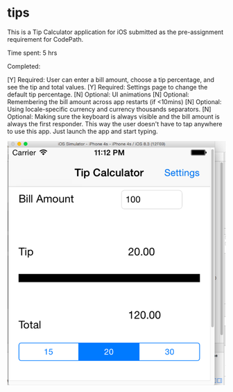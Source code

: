 # tips


This is a Tip Calculator application for iOS submitted as the pre-assignment requirement for CodePath.

Time spent: 5 hrs

Completed:

[Y] Required: User can enter a bill amount, choose a tip percentage, and see the tip and total values.
[Y] Required: Settings page to change the default tip percentage.
[N] Optional: UI animations
[N] Optional: Remembering the bill amount across app restarts (if <10mins)
[N] Optional: Using locale-specific currency and currency thousands separators.
[N] Optional: Making sure the keyboard is always visible and the bill amount is always the first responder. This way the user doesn't have to tap anywhere to use this app. Just launch the app and start typing.

![](https://github.com/siddhivakil/tips/blob/master/screen1.png)
